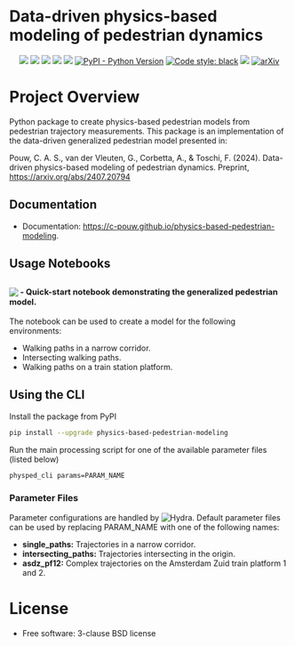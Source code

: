 # Data-driven physics-based modeling of pedestrian dynamics
<p align="center">
    <a href="https://github.com/c-pouw/physics-based-pedestrian-modeling/" alt="Repository">
	   <img src="https://img.shields.io/badge/GitHub-181717?style=flat&logo=github&logoColor=white" /></a>
    <a href="https://github.com/c-pouw/physics-based-pedestrian-modeling/actions/workflows/testing.yml" alt="Unit Tests">
       <img src="https://github.com/c-pouw/physics-based-pedestrian-modeling/actions/workflows/testing.yml/badge.svg" /></a>
	<a href="https://github.com/c-pouw/physics-based-pedestrian-modeling/actions/workflows/integration-tests.yaml" alt="Integration Tests">
       <img src="https://github.com/c-pouw/physics-based-pedestrian-modeling/actions/workflows/integration-tests.yaml/badge.svg" /></a>
	<a href="https://c-pouw.github.io/physics-based-pedestrian-modeling" alt="read-the-docs">
	   <img src="https://github.com/c-pouw/physics-based-pedestrian-modeling/actions/workflows/pages/pages-build-deployment/badge.svg" /></a>
    <a href="https://pypi.python.org/pypi/physics-based-pedestrian-modeling" alt="pypi version">
       <img src="https://img.shields.io/pypi/v/physics-based-pedestrian-modeling.svg" /></a>
    <a href="#">
       <img src="https://img.shields.io/pypi/pyversions/physics-based-pedestrian-modeling" alt="PyPI - Python Version" /></a>
    <a href="https://github.com/psf/black">
       <img src="https://img.shields.io/badge/code%20style-black-000000.svg" alt="Code style: black" /></a>
	<a href="https://colab.research.google.com/github/c-pouw/physics-based-pedestrian-modeling/blob/master/usage_notebooks/physped_quick_start.ipynb">
	   <img src="https://colab.research.google.com/assets/colab-badge.svg"></a>
	<a href="https://arxiv.org/abs/2407.20794">
	   <img src="https://img.shields.io/badge/arXiv-2407.20794-b31b1b.svg?style=flat" alt="arXiv" /></a>
</p>

# Project Overview

Python package to create physics-based pedestrian models from pedestrian trajectory measurements. This package is an implementation of the data-driven generalized pedestrian model presented in:

Pouw, C. A. S., van der Vleuten, G., Corbetta, A., & Toschi, F. (2024). Data-driven physics-based modeling of pedestrian dynamics. Preprint, https://arxiv.org/abs/2407.20794


## Documentation

* Documentation: https://c-pouw.github.io/physics-based-pedestrian-modeling.


## Usage Notebooks
<h2 align="left" style="vertical-align: middle;">
    <a href="https://colab.research.google.com/github/c-pouw/physics-based-pedestrian-modeling/blob/master/usage_notebooks/physped_quick_start.ipynb"><img src="https://colab.research.google.com/assets/colab-badge.svg"></a><sup><sub> - Quick-start notebook demonstrating the generalized pedestrian model. </sub></sup> <br>
</h2>

The notebook can be used to create a model for the following environments:

- Walking paths in a narrow corridor.
- Intersecting walking paths.
- Walking paths on a train station platform.

## Using the CLI

Install the package from PyPI

```bash
pip install --upgrade physics-based-pedestrian-modeling
```

Run the main processing script for one of the available parameter files (listed below)

```bash
physped_cli params=PARAM_NAME
```

### Parameter Files
Parameter configurations are handled by ![Hydra](https://github.com/facebookresearch/hydra). Default parameter files can be used by replacing PARAM_NAME with one of the following names:
* **single_paths:** Trajectories in a narrow corridor.
* **intersecting_paths:** Trajectories intersecting in the origin.
* **asdz_pf12:** Complex trajectories on the Amsterdam Zuid train platform 1 and 2.

# License
* Free software: 3-clause BSD license
